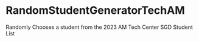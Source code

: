 # RandomStudentGeneratorTechAM
Randomly Chooses a student from the 2023 AM Tech Center SGD Student List
